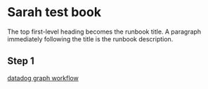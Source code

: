 # Sarah test book

The top first-level heading becomes the runbook title. A paragraph immediately following the title is the runbook description.

## Step 1

[datadog graph workflow](https://console.demo.transposit.com/mc/t/spackle/actions/datadog_graph_workflow)